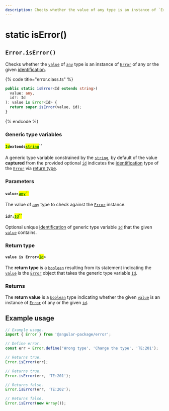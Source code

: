 ```yaml
---
description: Checks whether the value of any type is an instance of `Error`.
---
```


# static isError()

## `Error.isError()`

Checks whether the [`value`](static-iserror.md#value-any) of [`any`](https://www.typescriptlang.org/docs/handbook/2/everyday-types.html#any) type is an instance of [`Error`](broken-reference) of any or the given [identification](static-iserror.md#id-id).

{% code title="error.class.ts" %}
```typescript
public static isError<Id extends string>(
  value: any,
  id?: Id
): value is Error<Id> {
  return super.isError(value, id);
}
```
{% endcode %}

### Generic type variables

#### <mark style="color:green;">`Id`</mark>`extends`[<mark style="color:green;">`string`</mark>](https://www.typescriptlang.org/docs/handbook/basic-types.html#string)``

A generic type variable constrained by the [`string`](https://developer.mozilla.org/en-US/docs/Web/JavaScript/Reference/Global\_Objects/String), by default of the value **captured** from the provided optional [`id`](static-iserror.md#id-id) indicates the [identification](../../getting-started/basic-concepts.md#identification) type of the [`Error`](broken-reference) via [return type](static-iserror.md#return-type).

### Parameters

#### `value:`[<mark style="color:green;">`any`</mark>](https://www.typescriptlang.org/docs/handbook/basic-types.html#any)<mark style="color:green;">``</mark>

The value of [`any`](https://www.typescriptlang.org/docs/handbook/basic-types.html#any) type to check against the [`Error`](broken-reference) instance.

#### `id?:`[<mark style="color:green;">`Id`</mark>](../generic-type-variables.md#wrap-opening)<mark style="color:green;">``</mark>

Optional unique [identification](../../getting-started/basic-concepts.md#identification) of generic type variable [`Id`](static-iserror.md#id-extends-string) that the given [`value`](static-iserror.md#value-any) contains.

### Return type

#### `value is Error<`[<mark style="color:green;">`Id`</mark>](static-iserror.md#id-extends-string)`>`

The **return type** is a [`boolean`](https://www.typescriptlang.org/docs/handbook/basic-types.html#boolean) resulting from its statement indicating the [`value`](static-iserror.md#value-any) is the [`Error`](broken-reference) object that takes the generic type variable [`Id`](static-iserror.md#id-extends-string).

### Returns

The **return value** is a [`boolean`](https://developer.mozilla.org/en-US/docs/Web/JavaScript/Reference/Global\_Objects/Boolean) type indicating whether the given [`value`](static-iserror.md#value-any) is an instance of [`Error`](broken-reference) of any or the given [`id`](static-iserror.md#id-id).

## Example usage

```typescript
// Example usage.
import { Error } from '@angular-package/error';

// Define error.
const err = Error.define('Wrong type', 'Change the type', 'TE:201');

// Returns true.
Error.isError(err);

// Returns true.
Error.isError(err, 'TE:201');

// Returns false.
Error.isError(err, 'TE:202');

// Returns false.
Error.isError(new Array());
```
